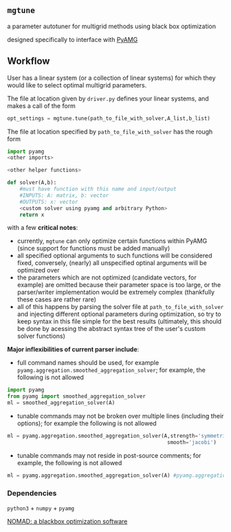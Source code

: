 

## `mgtune`

a parameter autotuner for multigrid methods using black box optimization

designed specifically to interface with [PyAMG](https://pyamg.readthedocs.io/en/latest/)

## Workflow

User has a linear system (or a collection of linear systems) for which they would like to select optimal multigrid parameters.

The file at location given by `driver.py` defines your linear systems, and makes a call of the form

```python
opt_settings = mgtune.tune(path_to_file_with_solver,A_list,b_list)
```

The file at location specified by `path_to_file_with_solver` has the rough form

```python
import pyamg
<other imports>

<other helper functions>

def solver(A,b):
    #must have function with this name and input/output
    #INPUTS: A: matrix, b: vector
    #OUTPUTS: x: vector
    <custom solver using pyamg and arbitrary Python>
    return x
```

with a few **critical notes**:

- currently, `mgtune` can only optimize certain functions within PyAMG (since support for functions must be added manually) 
- all specified optional arguments to such functions will be considered fixed, conversely, (nearly) all unspecified optinal arguments will be optimized over
- the parameters which are not optimized (candidate vectors, for example) are omitted because their parameter space is too large, or the parser/writer implementation would be extremely complex (thankfully these cases are rather rare)
- all of this happens by parsing the solver file at `path_to_file_with_solver` and injecting different optional parameters during optimization, so try to keep syntax in this file simple for the best results (ultimately, this should be done by acessing the abstract syntax tree of the user's custom solver functions)


**Major inflexibilities of current parser include**:

- full command names should be used, for example `pyamg.aggregation.smoothed_aggregation_solver`; for example, the following is not allowed

```python
import pyamg
from pyamg import smoothed_aggregation_solver
ml = smoothed_aggregation_solver(A)
```

- tunable commands may not be broken over multiple lines (including their options); for example the following is not allowed

```python
ml = pyamg.aggregation.smoothed_aggregation_solver(A,strength='symmetric',
                                                    smooth='jacobi')
```

- tunable commands may not reside in post-source comments; for example, the following is not allowed

```python
ml = pyamg.aggregation.smoothed_aggregation_solver(A) #pyamg.aggregation.smoothed_aggregation_solver
```
    

### Dependencies

`python3` + `numpy` + `pyamg`

[NOMAD: a blackbox optimization software](https://nomad-4-user-guide.readthedocs.io/en/latest/)


